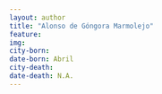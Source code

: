 ```yaml
---
layout: author
title: "Alonso de Góngora Marmolejo"
feature: 
img:
city-born: 
date-born: Abril
city-death: 
date-death: N.A.
---
```

